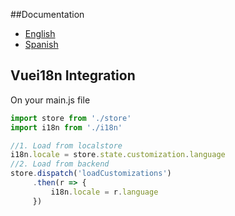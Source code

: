 ##Documentation
- [English](./readme-en.md)  
- [Spanish](./readme-es.md)


## Vuei18n Integration


On your main.js file
```js
import store from './store'
import i18n from './i18n'

//1. Load from localstore
i18n.locale = store.state.customization.language
//2. Load from backend
store.dispatch('loadCustomizations')
     .then(r => {
         i18n.locale = r.language
     })

```

